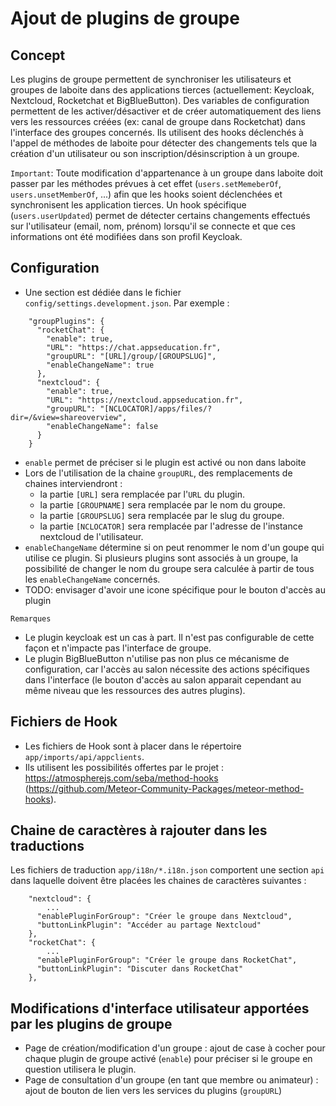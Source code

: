 # Ajout de plugins de groupe

## Concept

Les plugins de groupe permettent de synchroniser les utilisateurs et groupes de laboite dans des applications tierces (actuellement: Keycloak, Nextcloud, Rocketchat et BigBlueButton).
Des variables de configuration permettent de les activer/désactiver et de créer automatiquement des liens vers les ressources créées (ex: canal de groupe dans Rocketchat) dans l'interface des groupes concernés.
Ils utilisent des hooks déclenchés à l'appel de méthodes de laboite pour détecter des changements tels que la création d'un utilisateur ou son inscription/désinscription à un groupe.

`Important`: Toute modification d'appartenance à un groupe dans laboite doit passer par les méthodes prévues à cet effet (`users.setMemeberOf`, `users.unsetMemberOf`, ...) afin que les hooks soient déclenchées et synchronisent les application tierces. Un hook spécifique (`users.userUpdated`) permet de détecter certains changements effectués sur l'utilisateur (email, nom, prénom) lorsqu'il se connecte et que ces informations ont été modifiées dans son profil Keycloak.

## Configuration

- Une section est dédiée dans le fichier `config/settings.development.json`.
Par exemple :
```
    "groupPlugins": {
      "rocketChat": {
        "enable": true,
        "URL": "https://chat.appseducation.fr",
        "groupURL": "[URL]/group/[GROUPSLUG]",
        "enableChangeName": true
      },
      "nextcloud": {
        "enable": true,
        "URL": "https://nextcloud.appseducation.fr",
        "groupURL": "[NCLOCATOR]/apps/files/?dir=/&view=shareoverview",
        "enableChangeName": false
      }
    }
```
- `enable` permet de préciser si le plugin est activé ou non dans laboite
- Lors de l'utilisation de la chaine `groupURL`, des remplacements de chaines interviendront :
  - la partie `[URL]` sera remplacée par l'`URL` du plugin.
  - la partie `[GROUPNAME]` sera remplacée par le nom du groupe.
  - la partie `[GROUPSLUG]` sera remplacée par le slug du groupe.
  - la partie `[NCLOCATOR]` sera remplacée par l'adresse de l'instance nextcloud de l'utilisateur.
- `enableChangeName` détermine si on peut renommer le nom d'un goupe qui utilise ce plugin. Si plusieurs plugins sont associés à un groupe, la possibilité de changer le nom du groupe sera calculée à partir de tous les `enableChangeName` concernés.
- TODO: envisager d'avoir une icone spécifique pour le bouton d'accès au plugin

`Remarques`
- Le plugin keycloak est un cas à part. Il n'est pas configurable de cette façon et n'impacte pas l'interface de groupe.
- Le plugin BigBlueButton n'utilise pas non plus ce mécanisme de configuration, car l'accès au salon nécessite des actions spécifiques dans l'interface (le bouton d'accès au salon apparait cependant au même niveau que les ressources des autres plugins).

## Fichiers de Hook

- Les fichiers de Hook sont à placer dans le répertoire `app/imports/api/appclients`.
- Ils utilisent les possibilités offertes par le projet : https://atmospherejs.com/seba/method-hooks (https://github.com/Meteor-Community-Packages/meteor-method-hooks).


## Chaine de caractères à rajouter dans les traductions

Les fichiers de traduction `app/i18n/*.i18n.json` comportent une section `api` dans laquelle doivent être placées les chaines de caractères suivantes :
```
    "nextcloud": {
        ...
      "enablePluginForGroup": "Créer le groupe dans Nextcloud",
      "buttonLinkPlugin": "Accéder au partage Nextcloud"
    },
    "rocketChat": {
        ...
      "enablePluginForGroup": "Créer le groupe dans RocketChat",
      "buttonLinkPlugin": "Discuter dans RocketChat"
    },
```

## Modifications d'interface utilisateur apportées par les plugins de groupe

- Page de création/modification d'un groupe : ajout de case à cocher pour chaque plugin de groupe activé (`enable`) pour préciser si le groupe en question utilisera le plugin.
- Page de consultation d'un groupe (en tant que membre ou animateur) : ajout de bouton de lien vers les services du plugins (`groupURL`)